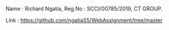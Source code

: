 Name : Richard Ngatia,
Reg.No : SCCI/00785/2019,
CT GROUP.

Link : https://github.com/ngatia55/WebAssignment/tree/master
